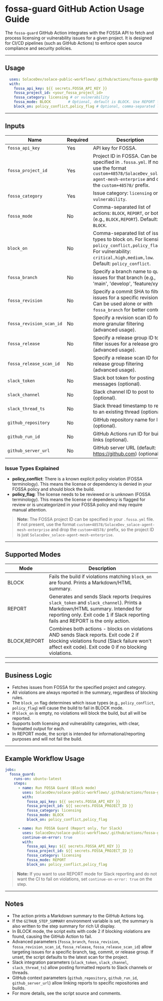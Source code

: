 # fossa-guard GitHub Action Usage Guide

The `fossa-guard` GitHub Action integrates with the FOSSA API to fetch and process licensing or vulnerability issues for a given project. It is designed for CI/CD pipelines (such as GitHub Actions) to enforce open source compliance and security policies.

---

## Usage

```yaml
  uses: SolaceDev/solace-public-workflows/.github/actions/fossa-guard@main
  with:
    fossa_api_key: ${{ secrets.FOSSA_API_KEY }}
    fossa_project_id: <your_fossa_project_id>
    fossa_category: licensing # or vulnerability
    fossa_mode: BLOCK        # Optional, default is BLOCK. Use REPORT for reporting only.
    block_on: policy_conflict,policy_flag # Optional, comma-separated list of issue types to block on
```

---

## Inputs

| Name                  | Required | Description                                                                 |
|-----------------------|----------|-----------------------------------------------------------------------------|
| `fossa_api_key`       | Yes      | API key for FOSSA.                                                          |
| `fossa_project_id`    | Yes      | Project ID in FOSSA. Can be specified in `.fossa.yml`. If not, use the format `custom+48578/SolaceDev_solace-agent-mesh-enterprise` and drop the `custom+48578/` prefix. |
| `fossa_category`      | Yes      | Issue category: `licensing` or `vulnerability`.                             |
| `fossa_mode`          | No       | Comma-separated list of actions: `BLOCK`, `REPORT`, or both (e.g., `BLOCK,REPORT`). Default: `BLOCK`.|
| `block_on`            | No       | Comma-separated list of issue types to block on. For licensing: `policy_conflict,policy_flag`. For vulnerability: `critical,high,medium,low`. Default: `policy_conflict`.|
| `fossa_branch`        | No       | Specify a branch name to query issues for that branch (e.g., 'main', 'develop', 'feature/xyz'). |
| `fossa_revision`      | No       | Specify a commit SHA to filter issues for a specific revision. Can be used alone or with `fossa_branch` for better context. |
| `fossa_revision_scan_id` | No    | Specify a revision scan ID for more granular filtering (advanced usage).     |
| `fossa_release`       | No       | Specify a release group ID to filter issues for a release group (advanced usage). |
| `fossa_release_scan_id` | No    | Specify a release scan ID for release group filtering (advanced usage).      |
| `slack_token`         | No       | Slack bot token for posting messages (optional).                             |
| `slack_channel`       | No       | Slack channel ID to post to (optional).                                      |
| `slack_thread_ts`     | No       | Slack thread timestamp to reply to an existing thread (optional).            |
| `github_repository`   | No       | GitHub repository name for links (optional).                                 |
| `github_run_id`       | No       | GitHub Actions run ID for build links (optional).                            |
| `github_server_url`   | No       | GitHub server URL (default: https://github.com) (optional).                  |

### Issue Types Explained
- **policy_conflict**: There is a known explicit policy violation (FOSSA terminology). This means the license or dependency is denied in your FOSSA policy and should block the build.
- **policy_flag**: The license needs to be reviewed or is unknown (FOSSA terminology). This means the license or dependency is flagged for review or is uncategorized in your FOSSA policy and may require manual attention.

> **Note:**
> The FOSSA project ID can be specified in your `.fossa.yml` file. If not present, use the format `custom+48578/SolaceDev_solace-agent-mesh-enterprise` and drop the `custom+48578/` prefix, so the project ID is just `SolaceDev_solace-agent-mesh-enterprise`.

---

## Supported Modes

| Mode   | Description                                                                                   |
|--------|-----------------------------------------------------------------------------------------------|
| BLOCK  | Fails the build if violations matching `block_on` are found. Prints a Markdown/HTML summary.  |
| REPORT | Generates and sends Slack reports (requires `slack_token` and `slack_channel`). Prints a Markdown/HTML summary. Intended for reporting only. Exit code 1 if Slack reporting fails and REPORT is the only action. |
| BLOCK,REPORT | Combines both actions - blocks on violations AND sends Slack reports. Exit code 2 if blocking violations found (Slack failure won't affect exit code). Exit code 0 if no blocking violations. |

---

## Business Logic

- Fetches issues from FOSSA for the specified project and category.
- All violations are always reported in the summary, regardless of blocking rules.
- The `block_on` flag determines which issue types (e.g., `policy_conflict`, `policy_flag`) will cause the build to fail in BLOCK mode.
- If `block_on` is empty, no violations will block the build, but all will be reported.
- Supports both licensing and vulnerability categories, with clear, formatted output for each.
- In REPORT mode, the script is intended for informational/reporting purposes and will not fail the build.

---

## Example Workflow Usage

```yaml
jobs:
  fossa_guard:
    runs-on: ubuntu-latest
    steps:
      - name: Run FOSSA Guard (Block mode)
        uses: SolaceDev/solace-public-workflows/.github/actions/fossa-guard@main
        with:
          fossa_api_key: ${{ secrets.FOSSA_API_KEY }}
          fossa_project_id: ${{ secrets.FOSSA_PROJECT_ID }}
          fossa_category: licensing
          fossa_mode: BLOCK
          block_on: policy_conflict,policy_flag

      - name: Run FOSSA Guard (Report only, for Slack)
        uses: SolaceDev/solace-public-workflows/.github/actions/fossa-guard@main
        continue-on-error: true
        with:
          fossa_api_key: ${{ secrets.FOSSA_API_KEY }}
          fossa_project_id: ${{ secrets.FOSSA_PROJECT_ID }}
          fossa_category: licensing
          fossa_mode: REPORT
          block_on: policy_conflict,policy_flag
```

> **Note:**
> If you want to use REPORT mode for Slack reporting and do not want the CI to fail on violations, set `continue-on-error: true` on the step.

---

## Notes
- The action prints a Markdown summary to the GitHub Actions log.
- If the `GITHUB_STEP_SUMMARY` environment variable is set, the summary is also written to the step summary for rich UI display.
- In BLOCK mode, the script exits with code 2 if blocking violations are found, causing the GitHub Action to fail.
- Advanced parameters (`fossa_branch`, `fossa_revision`, `fossa_revision_scan_id`, `fossa_release`, `fossa_release_scan_id`) allow targeting issues for a specific branch, tag, commit, or release group. If unset, the script defaults to the latest scan for the project.
- Slack integration parameters (`slack_token`, `slack_channel`, `slack_thread_ts`) allow posting formatted reports to Slack channels or threads.
- GitHub context parameters (`github_repository`, `github_run_id`, `github_server_url`) allow linking reports to specific repositories and builds.
- For more details, see the script source and comments.

